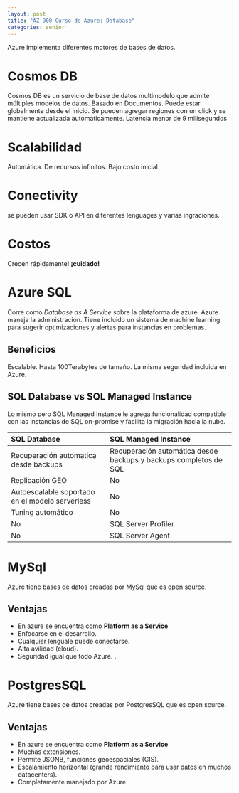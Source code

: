```yaml
---
layout: post
title: "AZ-900 Curso de Azure: Database"
categories: senior
---
```


Azure implementa diferentes motores de bases de datos<!--more-->.

# Cosmos DB
Cosmos DB es un servicio de base de datos multimodelo que admite múltiples modelos de datos. Basado en Documentos.
Puede estar globalmente desde el inicio. Se pueden agregar regiones con un click y se mantiene actualizada automáticamente. Latencia menor de 9 milisegundos

# Scalabilidad
Automática. De recursos infinitos. Bajo costo inicial.

# Conectivity
se pueden usar SDK o API en diferentes lenguages y varias ingraciones.

# Costos
Crecen rápidamente! **¡cuidado!**

# Azure SQL
Corre como *Database as A Service* sobre la plataforma de azure. Azure maneja la administración. Tiene incluido un sistema de machine learning para sugerir optimizaciones y alertas para instancias en problemas.

## Beneficios
Escalable. Hasta 100Terabytes de tamaño. La misma seguridad incluida en Azure.

## SQL Database vs SQL Managed Instance
Lo mismo pero SQL Managed Instance le agrega funcionalidad compatible con las instancias de SQL on-promise y facilita la migración hacia la nube.

| SQL Database | SQL Managed Instance |
|:--------|:------- |
| Recuperación automatica desde backups |  Recuperación automática desde backups y backups completos de SQL |
| Replicación GEO | No |
| Autoescalable soportado en el modelo serverless | No |
| Tuning automático | No |
| No | SQL Server Profiler |
| No | SQL Server Agent |

# MySql
Azure tiene bases de datos creadas por MySql que es open source.

## Ventajas
- En azure se encuentra como **Platform as a Service**
- Enfocarse en el desarrollo.
- Cualquier lenguale puede conectarse.
- Alta avilidad (cloud).
- Seguridad igual que todo Azure.
.

# PostgresSQL
Azure tiene bases de datos creadas por PostgresSQL que es open source.

## Ventajas
- En azure se encuentra como **Platform as a Service**
- Muchas extensiones.
- Permite JSONB, funciones geoespaciales (GIS).
- Escalamiento horizontal (grande rendimiento para usar datos en muchos datacenters).
- Completamente manejado por Azure